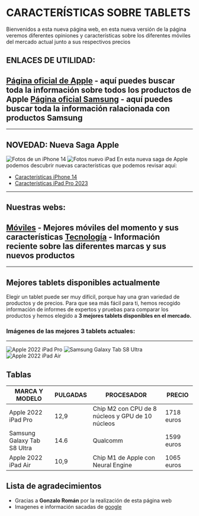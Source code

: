 # CARACTERÍSTICAS SOBRE TABLETS
Bienvenidos a esta nueva página web, en esta nueva versión de la página veremos diferentes opiniones y características sobre los diferentes móviles del mercado actual junto a sus respectivos precios
## ENLACES DE UTILIDAD:
[Página oficial de Apple](https://www.apple.com/es) - aquí puedes buscar toda la información sobre todos los productos de Apple
[Página oficial Samsung](https://www.samsung.com/es) - aquí puedes buscar toda la información ralacionada con productos Samsung
-----------------
-----------------
## NOVEDAD: Nueva Saga Apple
![Fotos de un iPhone 14](https://www.apple.com/newsroom/images/product/iphone/geo/Apple-iPhone-14-iPhone-14-Plus-hero-220907-geo_Full-Bleed-Image.jpg.large.jpg) 
![Fotos nuevo iPad](https://d500.epimg.net/cincodias/imagenes/2023/04/17/tablets/1681737319_043937_1681737450_noticia_normal.jpg)
En esta nueva saga de Apple podemos descubrir nuevas características que podemos revisar aquí:
* [Características iPhone 14](https://www.apple.com/es/iphone-14/specs/)
* [Características iPad Pro 2023](https://www.apple.com/es/ipad-pro/specs/) 
--------------------
## Nuestras webs:
[Móviles](./moviles.md) - Mejores móviles del momento y sus características
[Tecnología](./index.md) - Información reciente sobre las diferentes marcas y sus nuevos productos
---------------
---------------
## Mejores tablets disponibles actualmente
Elegir un tablet puede ser muy difícil, porque hay una gran variedad de productos y de precios. Para que sea más fácil para ti, hemos recogido información de informes de expertos y pruebas para comparar los productos y hemos elegido a **3 mejores tablets disponibles en el mercado.**
### Imágenes de las mejores 3 tablets actuales:
-----------
![Apple 2022 iPad Pro](https://s3-eu-central-1.amazonaws.com/vodafone-featured/wp-content/uploads/2021/07/09135408/iPad-Pro-2021.jpg)
![Samsung Galaxy Tab S8 Ultra](https://th.bing.com/th/id/R.4127b58684e152caa47b2942e024a52e?rik=sDJ7xS7knhY59A&pid=ImgRaw&r=0)
![Apple 2022 iPad Air](https://www.applezein.net/wp-content/uploads/2021/03/maxresdefault.jpg)
## Tablas
| MARCA Y MODELO | PULGADAS | PROCESADOR | PRECIO |
| --- | --- | --- | --- |
| Apple 2022 iPad Pro | 12,9 | Chip M2 con CPU de 8 núcleos y GPU de 10 núcleos | 1718 euros |
| Samsung Galaxy Tab S8 Ultra | 14.6 | Qualcomm | 1599 euros |
| Apple 2022 iPad Air | 10,9 | Chip M1 de Apple con Neural Engine | 1065 euros |


## Lista de agradecimientos
* Gracias a **Gonzalo Román** por la realización de esta página web
* Imagenes e información sacadas de [google](www.google.es) 